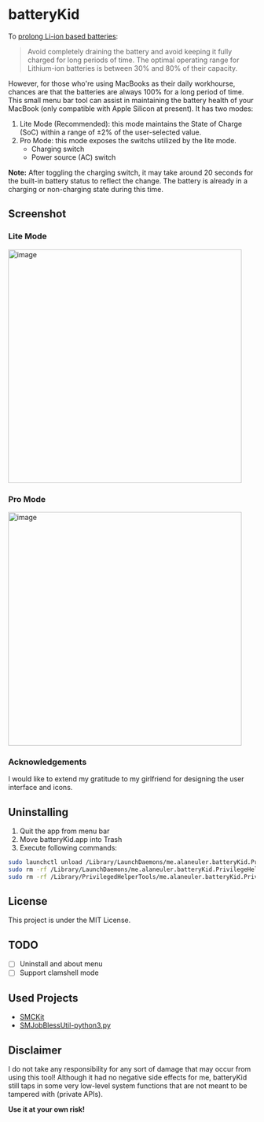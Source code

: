 # batteryKid
To [prolong Li-ion based 
batteries](https://www.apple.com/batteries/maximizing-performance/):

> Avoid completely draining the battery and avoid keeping it fully charged for long periods of time. The optimal operating range for Lithium-ion batteries is between 30% and 80% of their capacity.

However, for those who're using MacBooks as their daily workhourse, chances are that the batteries are always 100% for a long period of time.
This small menu bar tool can assist in maintaining the battery health of your MacBook (only compatible with Apple Silicon at present). It has two modes:
1. Lite Mode (Recommended): this mode maintains the State of Charge (SoC) within a range of ±2% of the user-selected value.
2. Pro Mode: this mode exposes the switchs utilized by the lite mode.
   - Charging switch
   - Power source (AC) switch

**Note:** After toggling the charging switch, it may take around 20 seconds for the built-in battery status to reflect the change. The battery is already in a charging or non-charging state during this time.

## Screenshot
### Lite Mode
<img width="475" alt="image" src="https://user-images.githubusercontent.com/8054939/216766125-5c41838a-54d1-421e-8095-a04970709662.png">

### Pro Mode
<img width="475" alt="image" src="https://user-images.githubusercontent.com/8054939/216766157-367337a3-9046-478e-adaa-5c470b9c28f1.png">

### Acknowledgements
I would like to extend my gratitude to my girlfriend for designing the user interface and icons.

## Uninstalling
1. Quit the app from menu bar
2. Move batteryKid.app into Trash
3. Execute following commands:
```bash
sudo launchctl unload /Library/LaunchDaemons/me.alaneuler.batteryKid.PrivilegeHelper.plist
sudo rm -rf /Library/LaunchDaemons/me.alaneuler.batteryKid.PrivilegeHelper.plist
sudo rm -rf /Library/PrivilegedHelperTools/me.alaneuler.batteryKid.PrivilegeHelper
```

## License
This project is under the MIT License.

## TODO
- [ ] Uninstall and about menu
- [ ] Support clamshell mode

## Used Projects
- [SMCKit](https://github.com/beltex/SMCKit)
- [SMJobBlessUtil-python3.py](https://gist.github.com/mikeyh/89a1e2ecc6849ff6056b7391c5216799)

## Disclaimer
I do not take any responsibility for any sort of damage that may occur from using this tool!
Although it had no negative side effects for me, 
batteryKid still taps in some very low-level system functions 
that are not meant to be tampered with (private APIs).

**Use it at your own risk!**
